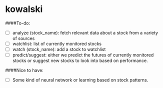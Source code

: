# kowalski
####To-do:
- [ ] analyze (stock_name): fetch relevant data about a stock from a variety of sources
- [ ] watchlist: list of currently monitored stocks
- [ ] watch (stock_name): add a stock to watchlist
- [ ] predict/suggest: either we predict the futures of currently monitored stocks or suggest new stocks to look into based on performance.

####Nice to have:
- [ ] Some kind of neural network or learning based on stock patterns.